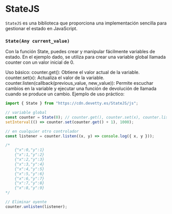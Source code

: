# StateJS

`StateJS` es una biblioteca que proporciona una implementación sencilla para gestionar el estado en JavaScript.

### `State(Any current_value)`

Con la función State, puedes crear y manipular fácilmente variables de estado. En el ejemplo dado, se utiliza para crear una variable global llamada counter con un valor inicial de 0.

Uso básico:
counter.get(): Obtiene el valor actual de la variable.
counter.set(x): Actualiza el valor de la variable.
counter.listen(callback(previous_value, new_value)): Permite escuchar cambios en la variable y ejecutar una función de devolución de llamada cuando se produce un cambio.
Ejemplo de uso práctico:

```javascript
import { State } from "https://cdn.devetty.es/StateJS/js";

// variable global
const counter = State(0); // counter.get(), counter.set(x), counter.listen(callback(previous_value, new_value))
setInterval(() => counter.set(counter.get() + 1), 1000);

// en cualquier otro controlador
const listener = counter.listen((x, y) => console.log({ x, y }));

/*
    {"x":0,"y":1}
    {"x":1,"y":2}
    {"x":2,"y":3}
    {"x":3,"y":4}
    {"x":4,"y":5}
    {"x":5,"y":6}
    {"x":6,"y":7}
    {"x":7,"y":8}
    {"x":8,"y":9}
*/

// Eliminar oyente
counter.unlisten(listener);
```
